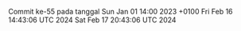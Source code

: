 Commit ke-55 pada tanggal Sun Jan 01 14:00 2023 +0100
Fri Feb 16 14:43:06 UTC 2024
Sat Feb 17 20:43:06 UTC 2024
